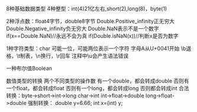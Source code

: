 8种基础数据类型
4种整型：int(4)21亿左右,short(2),long(8)，byte(1)

2种浮点数：float4字节，double8字节
Double.Positive_infinity正无穷大
Double.Negative_infinity负无穷大
Double.NaN表示不是一个数字
if(x==Double.NaN)//永远不会为真
if(Double.isNaN(x))//判断x是否为数字

1种字符类型：char
可能一位，可能两位表示一个字符
字母A从U+0041开始
\b退格，\t制表，\n换行，\r回车
注释中\u会产生语法错误

一种布尔值Boolean


数值类型的转换
两个不同类型的操作数
有一个double，都会转成double
否则有一个float，都会转成float
否则有一个long，都会转成long
否则都会转成int
合法转换：byte->short->int->long
        char->int
        int->float->double
        long->float->double
强制转换：
double y=6.66;
int x=(int) y;